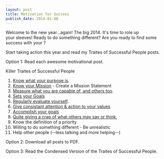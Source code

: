 ```yaml
---
layout: post
title: Motivation for Success
publish_date: 2014-01-08
---
```


Welcome to the new year...again! The big 2014. It's time to role up your sleeves! Ready to do something different? Are you ready to find some success with your ?

Start taking action this year and read my Traites of Successful People posts.

Option 1: Read each awesome motivational post.

Killer Traites of Successful People

<ol>
	<li><a title="Building Your Purpose" href="https://www.chancesmith.org/building-motivation-muscles-for-success/">Know what your purpose is</a>.</li>
	<li><a title="Create Your First Mission Statement" href="https://www.chancesmith.org/create-your-first-mission-statement/">Know your Mission</a> - Create a Mission Statement</li>
	<li><a title="Know Your Limits" href="https://www.chancesmith.org/feed-the-bear-and-you-will-know-your-limits/">Measure what you are capable of, and others too</a>.</li>
	<li><a title="Set Goals and Grow" href="https://www.chancesmith.org/if-you-dont-have-goals-you-plan-to-fail/">Sets your Goals</a></li>
	<li><a title="Regularly Evaluate How You Are Doing" href=" https://www.chancesmith.org/how-much-fat-do-you-have">Regularly evaluate yourself</a>.</li>
	<li><a title="Put Attention &amp; Action to your Values" href="https://www.chancesmith.org/put-more-attention-and-action-into-your-values/">Give consistant attention &amp; action to your values</a></li>
	<li><a title="Motivation: Success Takes Action" href="https://www.chancesmith.org/success-takes-action/">Accomplish your goals</a></li>
	<li><a title="Find Success No Matter What Other May Think" href="https://www.chancesmith.org/find-success-and-stop-caring-what-others-think/">Quite giving a crap of what others may say or think.</a></li>
	<li>Know the definition of a priority</li>
	<li>Willing to do something different - Be unrealistic</li>
	<li>Help other people (--less talking and more helping--)</li>
</ol>
Option 2: Download all posts to PDF.

Option 3: Read the Condensed Version of the Traites of Successful People.
